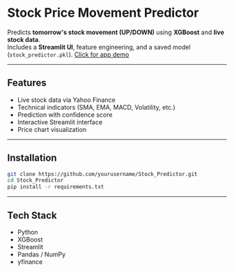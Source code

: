 # Stock Price Movement Predictor

Predicts **tomorrow's stock movement (UP/DOWN)** using **XGBoost** and **live stock data**.  
Includes a **Streamlit UI**, feature engineering, and a saved model (`stock_predictor.pkl`).
[Click for app demo](https://stockpredictor-pirvb8p7vk7amqghzsatrs.streamlit.app/)

---


## Features
- Live stock data via Yahoo Finance  
- Technical indicators (SMA, EMA, MACD, Volatility, etc.)  
- Prediction with confidence score  
- Interactive Streamlit interface  
- Price chart visualization  



---

## Installation
```bash
git clone https://github.com/yourusername/Stock_Predictor.git
cd Stock_Predictor
pip install -r requirements.txt

```

---

## Tech Stack
- Python
- XGBoost
- Streamlit
- Pandas / NumPy
- yfinance
